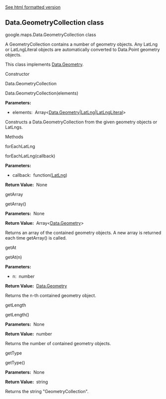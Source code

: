 [See html formatted version](https://huasofoundries.github.io/google-maps-documentation/Data.GeometryCollection.html)


Data.GeometryCollection class
-----------------------------

google.maps.Data.GeometryCollection class

A GeometryCollection contains a number of geometry objects. Any LatLng or LatLngLiteral objects are automatically converted to Data.Point geometry objects.

This class implements [Data.Geometry](https://github.com/amenadiel/google-maps-documentation/blob/master/docs/Data.Geometry.md).

Constructor

Data.GeometryCollection

Data.GeometryCollection(elements)

**Parameters:** 

*   elements:  Array<[Data.Geometry](https://github.com/amenadiel/google-maps-documentation/blob/master/docs/Data.Geometry.md)|[LatLng](https://github.com/amenadiel/google-maps-documentation/blob/master/docs/LatLng.md)|[LatLngLiteral](https://github.com/amenadiel/google-maps-documentation/blob/master/docs/LatLngLiteral.md)\>

Constructs a Data.GeometryCollection from the given geometry objects or LatLngs.

Methods

forEachLatLng

forEachLatLng(callback)

**Parameters:** 

*   callback:  function([LatLng](https://github.com/amenadiel/google-maps-documentation/blob/master/docs/LatLng.md))

**Return Value:**  None

getArray

getArray()

**Parameters:**  None

**Return Value:**  Array<[Data.Geometry](https://github.com/amenadiel/google-maps-documentation/blob/master/docs/Data.Geometry.md)\>

Returns an array of the contained geometry objects. A new array is returned each time getArray() is called.

getAt

getAt(n)

**Parameters:** 

*   n:  number

**Return Value:**  [Data.Geometry](https://github.com/amenadiel/google-maps-documentation/blob/master/docs/Data.Geometry.md)

Returns the n\-th contained geometry object.

getLength

getLength()

**Parameters:**  None

**Return Value:**  number

Returns the number of contained geometry objects.

getType

getType()

**Parameters:**  None

**Return Value:**  string

Returns the string "GeometryCollection".